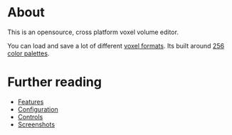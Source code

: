 # About

This is an opensource, cross platform voxel volume editor.

You can load and save a lot of different [voxel formats](../Formats.md). Its built around [256 color palettes](../Palette.md).

# Further reading

* [Features](Features.md)
* [Configuration](Configuration.md)
* [Controls](Controls.md)
* [Screenshots](Screenshots.md)
